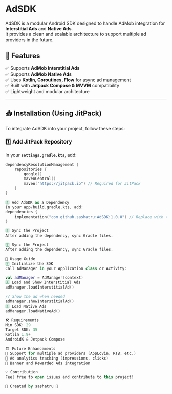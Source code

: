 # AdSDK

AdSDK is a modular Android SDK designed to handle AdMob integration for **Interstitial Ads** and **Native Ads**.  
It provides a clean and scalable architecture to support multiple ad providers in the future.

## 🚀 Features
✅ Supports **AdMob Interstitial Ads**  
✅ Supports **AdMob Native Ads**  
✅ Uses **Kotlin, Coroutines, Flow** for async ad management  
✅ Built with **Jetpack Compose & MVVM** compatibility  
✅ Lightweight and modular architecture  

---

## 📥 Installation (Using JitPack)
To integrate AdSDK into your project, follow these steps:

### **1️⃣ Add JitPack Repository**
In your **`settings.gradle.kts`**, add:
```kotlin
dependencyResolutionManagement {
    repositories {
        google()
        mavenCentral()
        maven("https://jitpack.io") // Required for JitPack
    }
}

2️⃣ Add AdSDK as a Dependency
In your app/build.gradle.kts, add:
dependencies {
    implementation("com.github.sashatru:AdSDK:1.0.0") // Replace with the latest version
}

3️⃣ Sync the Project
After adding the dependency, sync Gradle files.

3️⃣ Sync the Project
After adding the dependency, sync Gradle files.

📖 Usage Guide
1️⃣ Initialize the SDK
Call AdManager in your Application class or Activity:

val adManager = AdManager(context)
2️⃣ Load and Show Interstitial Ads
adManager.loadInterstitialAd()

// Show the ad when needed
adManager.showInterstitialAd()
3️⃣ Load Native Ads
adManager.loadNativeAd()

🛠 Requirements
Min SDK: 29
Target SDK: 35
Kotlin 1.9+
AndroidX & Jetpack Compose

🏗 Future Enhancements
🔹 Support for multiple ad providers (AppLovin, RTB, etc.)
🔹 Ad analytics tracking (impressions, clicks)
🔹 Banner and Rewarded Ads integration

💡 Contribution
Feel free to open issues and contribute to this project!

🔗 Created by sashatru 🚀
